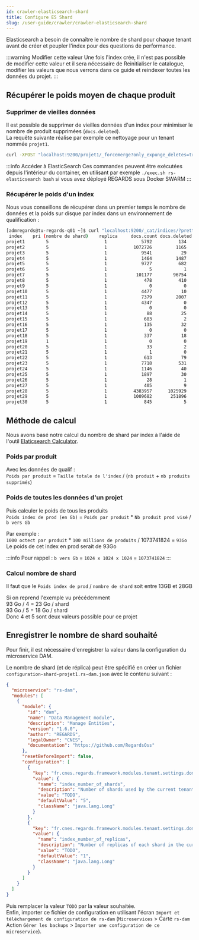 ```yaml
---
id: crawler-elasticsearch-shard
title: Configure ES Shard
slug: /user-guide/crawler/crawler-elasticsearch-shard
---
```


Elasticsearch a besoin de connaître le nombre de shard pour chaque tenant avant de créer et peupler l'index pour des questions de performance. 

:::warning Modifier cette valeur
Une fois l'index crée, il n'est pas possible de modifier cette valeur et il sera nécessaire de Reinitialiser le catalogue, modifier les valeurs que nous verrons dans ce guide et reindexer toutes les données du projet.
:::

## Récupérer le poids moyen de chaque produit

### Supprimer de vieilles données

Il est possible de supprimer de vieilles données d'un index pour minimiser le nombre de produit supprimées (`docs.deleted`).  
La requête suivante réalise par exemple ce nettoyage pour un tenant nommée `projet1`.

```bash
curl -XPOST "localhost:9200/projet1/_forcemerge?only_expunge_deletes=true"
```

:::info Accéder à ElasticSearch
Ces commandes peuvent être exécutées depuis l'intérieur du container, en utilisant par exemple `./exec.sh rs-elasticsearch bash` si vous avez déployé REGARDS sous Docker SWARM
:::

### Récupérer le poids d'un index

Nous vous conseillons de récupérer dans un premier temps le nombre de données et la poids sur disque par index dans un environnement de qualification :

```bash
[admregards@tu-regards-q01 ~]$ curl "localhost:9200/_cat/indices/?pretty&human&v=true&bytes=b"
 index    pri (nombre de shard)    replica     docs.count docs.deleted     store.size   
projet1        5                     1             5792          134         13015653   
projet2        5                     1          1072726         1165       1302311564   
projet3        5                     1             9541           29         14493629   
projet4        5                     1             1464         1487         11822627   
projet5        5                     1             9727          682         18049712   
projet6        5                     1                5            1           209489   
projet7        5                     1           101177        96754        462412593   
projet8        5                     1              478          410          3222384   
projet9        5                     1                0            0             1130   
projet10       5                     1             4477           10          9388718   
projet11       5                     1             7379         2007         32460573   
projet12       5                     1             4347            0         11413269   
projet13       5                     1                0            0             1130   
projet14       5                     1               88           25          1385672   
projet15       5                     1              683            2          1236175   
projet16       5                     1              135           32           986165   
projet17       5                     1                0            0             1130   
projet18       5                     1              337           18          1838735   
projet19       1                     1                0            0             7440   
projet20       5                     1               33            2           304757   
projet21       5                     1                1            0            19660   
projet22       5                     1              613           79         17767088   
projet23       5                     1             7718          531         10858403   
projet24       5                     1             1146           40          4808399   
projet25       5                     1             1897           30          4467119   
projet26       5                     1               28            1           565170   
projet27       5                     1              405            9          3564503   
projet28       5                     1          4383957      1025929       7591603769   
projet29       5                     1          1009682       251896       1589853552   
projet30       5                     1              845            5          1904415   
```

## Méthode de calcul

Nous avons basé notre calcul du nombre de shard par index à l'aide de l'outil [Elaticsearch Calculator](https://gbaptista.github.io/elastic-calculator/).

### Poids par produit

Avec les données de qualif :  
`Poids par produit` = `Taille totale de l'index` / (`nb produit` + `nb produits supprimés`)

### Poids de toutes les données d'un projet

Puis calculer le poids de tous les produits  
`Poids index de prod (en Gb)` = `Poids par produit` * `Nb produit prod visé` / `b vers Gb`  

 

Par exemple :  
`1000 octect par produit` * `100 millions de produits` / 1073741824 = `93Go`  
Le poids de cet index en prod serait de 93Go

:::info
Pour rappel : `b vers Gb` = `1024 x 1024 x 1024` = `1073741824` 
:::

### Calcul nombre de shard

Il faut que le `Poids index de prod` / `nombre de shard` soit entre 13GB et 28GB  

Si on reprend l'exemple vu précédemment  
93 Go / 4 = 23 Go / shard  
93 Go / 5 = 18 Go / shard  
Donc 4 et 5 sont deux valeurs possible pour ce projet

## Enregistrer le nombre de shard souhaité

Pour finir, il est nécessaire d'enregistrer la valeur dans la configuration du microservice DAM.

Le nombre de shard (et de réplica) peut être spécifié en créer un fichier `configuration-shard-projet1.rs-dam.json` avec le contenu suivant : 

```json
{
  "microservice": "rs-dam",
  "modules": [
    {
      "module": {
        "id": "dam",
        "name": "Data Management module",
        "description": "Manage Entities",
        "version": "1.6.0",
        "author": "REGARDS",
        "legalOwner": "CNES",
        "documentation": "https://github.com/RegardsOss"
      },
      "resetBeforeImport": false,
      "configuration": [
        {
          "key": "fr.cnes.regards.framework.modules.tenant.settings.domain.DynamicTenantSetting",
          "value": {
            "name": "index_number_of_shards",
            "description": "Number of shards used by the current tenant index",
            "value": "TODO",
            "defaultValue": "5",
            "className": "java.lang.Long"
          }
        },
        {
          "key": "fr.cnes.regards.framework.modules.tenant.settings.domain.DynamicTenantSetting",
          "value": {
            "name": "index_number_of_replicas",
            "description": "Number of replicas of each shard in the current tenant index",
            "value": "TODO",
            "defaultValue": "1",
            "className": "java.lang.Long"
          }
        }
      ]
    }
  ]
}
```

Puis remplacer la valeur `TODO` par la valeur souhaitée.  
Enfin, importer ce fichier de configuration en utilisant l'écran `Import et téléchargement de configuration de rs-dam` (`Microservices` > Carte `rs-dam` Action `Gérer les backups` > `Importer une configuration de ce microservice`).
